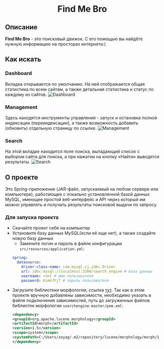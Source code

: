 <h1 align="center">Find Me Bro</h1>

## Описание
__Find Me Bro__ - это поисковый движок. С его помощью вы найдёте нужную информацию на просторах интернета:)

## Как искать

### Dashboard
Вкладка открывается по умолчанию. На ней отображается общая статистика по всем сайтам, а также детальная статистика и статус по каждому из сайтов.
![Dashboard](https://github.com/user-attachments/assets/bb49650c-f58c-42e3-857b-978bc1deca48)

### Management 
Здесь находятся инструменты управления - запуск и остановка полной индексации (переиндексации), а также возможность добавить (обновить) отдельную страницу по ссылке.
![Management](https://github.com/user-attachments/assets/f4e63c22-32e4-4c75-8e98-fc1385d9b7e9)

### Search
На этой вкладке находится поле поиска, выпадающий список с выбором сайта для поиска, а при нажатии на кнопку «Найти» выводятся результаты.
![Search](https://github.com/user-attachments/assets/aa5b8f1c-e51e-49c0-9b0a-a1eb3e0c3c02)

## О проекте
Это Spring-приложение (JAR-файл, запускаемый на любом сервере или компьютере), работающее с локально установленной базой данных MySQL, имеющее простой веб-интерфейс и API через который им можно управлять и получать результаты поисковой выдачи по запросу.

### Для запуска проекта
* Скачайте проект себе на компьютер
* Установите базу данных MySQL(если её еще нет), а также создайте новую базу данных
  * Замените логин и пароль в файле конфигурации `src/resources/application.yml`:
  ```yaml
  spring:
    datasource:
      driver-class-name: com.mysql.cj.jdbc.Driver
      url: jdbc:mysql://localhost:3306/search_engine # база данных
      username: root # имя пользователя
      password: Kimk7FjT # пароль пользователя
  ```
* Загрузите библиотеки морфологии, ссылка [тут](https://drive.google.com/file/d/1WCOVc2hR6zIOUbebCm7_3SphfnFurm2_/view).
  Так как в этом проекте вручную добавлены зависимости, необходимо указать в файле подключения зависимостей, путь до загруженных файлов библиотек морфологии `searchengine-master/pom.xml`:
  ```xml
  <dependency>
  <groupId>org.apache.lucene.morphology</groupId>
  <artifactId>morph</artifactId>
  <version>1.5</version>
  <scope>system</scope>
  <systemPath>C:/Users/zoyag/.m2/repository/lucene/morphology/morph/1.5/morph-1.5.jar</systemPath> # путь до файла библиотеки
  </dependency>
  ```


